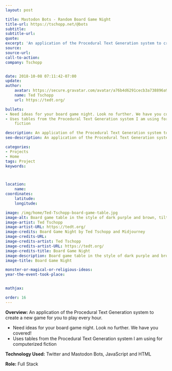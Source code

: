 ```yaml
---
layout: post

title: Mastodon Bots - Random Board Game Night
title-url: https://tschopp.net/@bots
subtitle:
subtitle-url:
quote:
excerpt: 'An application of the Procedural Text Generation system to create a new game for you to play every hour.'
source:
source-url:
call-to-action:
company: Tschopp


date: 2018-10-08 07:11:42-07:00
update:
author:
    avatar: https://secure.gravatar.com/avatar/a76b4d6291cecb3a738896a971bfb903?s=512&d=mp&r=g
    name: Ted Tschopp
    url: https://tedt.org/

bullets:
- Need ideas for your board game night. Look no further. We have you covered!
- Uses tables from the Procedural Text Generation system I am using for computerized
    fiction

description: An application of the Procedural Text Generation system to create a new game for you to play every hour.
seo-description: An application of the Procedural Text Generation system to create a new game for you to play every hour.

categories: 
- Projects
- Home
tags: Project
keywords:



location:
    name:
coordinates:
    latitude:
    longitude:

image: /img/home/Ted-Tschopp-board-game-table.jpg
image-alt: Board game table in the style of dark purple and brown, tilt-shift photography
image-artist: Ted Tschopp
image-artist-URL: https://tedt.org/
image-credits: Board Game Night by Ted Tschopp and Midjourney
image-credits-URL:
image-credits-artist: Ted Tschopp
image-credits-artist-URL: https://tedt.org/
image-credits-title: Board Game Night
image-description: Board game table in the style of dark purple and brown, tilt-shift photography
image-title: Board Game Night

monster-or-magical-or-religious-ideas:
year-the-event-took-place:


mathjax:

order: 16
---
```


**Overview:** An application of the Procedural Text Generation system to create a new game for you to play every hour.

* Need ideas for your board game night. Look no further. We have you covered!
* Uses tables from the Procedural Text Generation system I am using for computerized fiction

**Technology Used:** Twitter and Mastodon Bots, JavaScript and HTML

**Role:** Full Stack